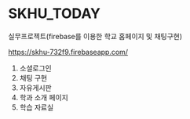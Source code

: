 # SKHU_TODAY
실무프로젝트(firebase를 이용한 학교 홈페이지 및 채팅구현)

https://skhu-732f9.firebaseapp.com/

1. 소셜로그인 
2. 채팅 구현
3. 자유게시판 
4. 학과 소개 페이지
5. 학습 자료실 

